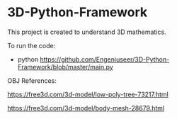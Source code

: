 # 3D-Python-Framework
This project is created to understand 3D mathematics.

To run the code:

* python https://github.com/Engeniuseer/3D-Python-Framework/blob/master/main.py
  
OBJ References:
  
  https://free3d.com/3d-model/low-poly-tree-73217.html
  
  https://free3d.com/3d-model/body-mesh-28679.html
